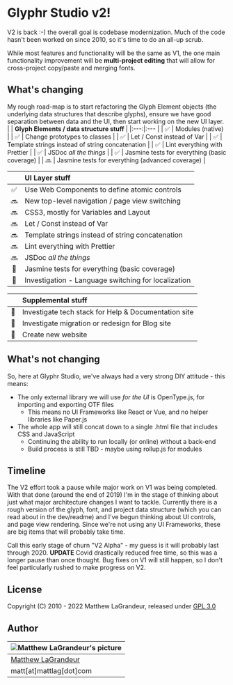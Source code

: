 # Glyphr Studio v2!
V2 is back :-) the overall goal is codebase modernization. Much of the code hasn't been worked on since 2010,
so it's time to do an all-up scrub.

While most features and functionality will be the same as V1, the one main functionality improvement will
be **multi-project editing** that will allow for cross-project copy/paste and merging fonts.

## What's changing
My rough road-map is to start refactoring the Glyph Element objects (the underlying data structures
that describe glyphs), ensure we have good separation between data and the UI, then start working on
the new UI layer.
| | **Glyph Elements / data structure stuff** |
|:---:|:--- |
| :white_check_mark: | Modules (native) |
| :white_check_mark: | Change prototypes to classes |
| :white_check_mark: | Let / Const instead of Var |
| :white_check_mark: | Template strings instead of string concatenation |
| :white_check_mark: | Lint everything with Prettier |
| :white_check_mark: | JSDoc *all the things* |
| :white_check_mark: | Jasmine tests for everything (basic coverage) |
| :soon: | Jasmine tests for everything (advanced coverage) |

| | **UI Layer stuff** |
|:---:|:--- |
| :white_check_mark: | Use Web Components to define atomic controls |
| :soon: | New top-level navigation / page view switching |
| :soon: | CSS3, mostly for Variables and Layout |
| :soon: | Let / Const instead of Var |
| :soon: | Template strings instead of string concatenation |
| :soon: | Lint everything with Prettier |
| :soon: | JSDoc *all the things* |
| :black_square_button: | Jasmine tests for everything (basic coverage) |
| :black_square_button: | Investigation - Language switching for localization |

| | **Supplemental stuff** |
|:---:|:--- |
| :black_square_button: | Investigate tech stack for Help & Documentation site |
| :black_square_button: | Investigate migration or redesign for Blog site |
| :black_square_button: | Create new website |


## What's not changing
So, here at Glyphr Studio, we've always had a very strong DIY attitude - this means:
* The only external library we will use *for the UI* is OpenType.js, for importing and exporting OTF files
  * This means no UI Frameworks like React or Vue, and no helper libraries like Paper.js
* The whole app will still concat down to a single .html file that includes CSS and JavaScript
  * Continuing the ability to run locally (or online) without a back-end
  * Build process is still TBD - maybe using rollup.js for modules

## Timeline
The V2 effort took a pause while major work on V1 was being completed.  With that done (around the end of
2019) I'm in the stage of thinking about just what major architecture changes I want to tackle.  Currently
there is a rough version of the glyph, font, and project data structure (which you can read about in the
dev/readme) and I've begun thinking about UI controls, and page view rendering. Since we're not using any
UI Frameworks, these are big items that will probably take time.

Call this early stage of churn "V2 Alpha" - my guess is it will probably last through 2020.
**UPDATE** Covid drastically reduced free time, so this was a longer pause than once thought.
Bug fixes on V1 will still happen, so I don't feel particularly rushed to make progress on V2.


## License
 Copyright (C) 2010 - 2022 Matthew LaGrandeur, released under
 [GPL 3.0](https://github.com/mattlag/Glyphr-Studio/blob/master/LICENSE-gpl-3.0.txt)

## Author
| ![Matthew LaGrandeur's picture](https://1.gravatar.com/avatar/f6f7b963adc54db7e713d7bd5f4903ec?s=70) |
|---|
| [Matthew LaGrandeur](http://mattlag.com/) |
| matt[at]mattlag[dot]com |